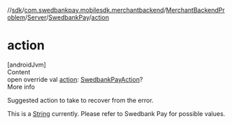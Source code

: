 //[sdk](../../../../../index.md)/[com.swedbankpay.mobilesdk.merchantbackend](../../../index.md)/[MerchantBackendProblem](../../index.md)/[Server](../index.md)/[SwedbankPay](index.md)/[action](action.md)



# action  
[androidJvm]  
Content  
open override val [action](action.md): [SwedbankPayAction](../../../index.md#%5Bcom.swedbankpay.mobilesdk.merchantbackend%2FSwedbankPayAction%2F%2F%2FPointingToDeclaration%2F%5D%2FClasslikes%2F2101262426)?  
More info  


Suggested action to take to recover from the error.



This is a [String](https://kotlinlang.org/api/latest/jvm/stdlib/kotlin/-string/index.html) currently. Please refer to Swedbank Pay for possible values.

  



